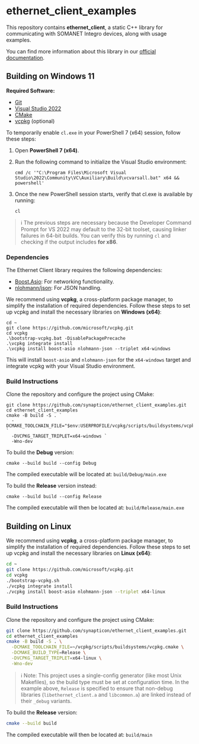# ethernet_client_examples

This repository contains **ethernet_client**, a static C++ library for communicating with SOMANET Integro devices, along with usage examples.

You can find more information about this library in our [official documentation](https://synapticon.github.io/motion_master/md_libs_ethernet_client_README.html).

## Building on Windows 11

**Required Software:**

- [Git](https://git-scm.com/)
- [Visual Studio 2022](https://visualstudio.microsoft.com/vs/)
- [CMake](https://cmake.org/)
- [vcpkg](https://vcpkg.io/en/) (optional)

To temporarily enable `cl.exe` in your PowerShell 7 (x64) session, follow these steps:

1. Open **PowerShell 7 (x64)**.
2. Run the following command to initialize the Visual Studio environment:

   ```pwsh
   cmd /c '"C:\Program Files\Microsoft Visual Studio\2022\Community\VC\Auxiliary\Build\vcvarsall.bat" x64 && powershell'
   ```

3. Once the new PowerShell session starts, verify that cl.exe is available by running:

   ```pwsh
   cl
   ```

> ℹ️ The previous steps are necessary because the Developer Command Prompt for VS 2022 may default to the 32-bit toolset, causing linker failures in 64-bit builds. You can verify this by running `cl` and checking if the output includes **for x86**.

### Dependencies

The Ethernet Client library requires the following dependencies:

- [Boost.Asio](https://www.boost.org/doc/libs/1_83_0/doc/html/boost_asio.html): For networking functionality.
- [nlohmann/json](https://github.com/nlohmann/json): For JSON handling.

We recommend using **vcpkg**, a cross-platform package manager, to simplify the installation of required dependencies. Follow these steps to set up vcpkg and install the necessary libraries on **Windows (x64)**:

```pwsh
cd ~
git clone https://github.com/microsoft/vcpkg.git
cd vcpkg
.\bootstrap-vcpkg.bat -DisablePackagePrecache
.\vcpkg integrate install
.\vcpkg install boost-asio nlohmann-json --triplet x64-windows
```

This will install `boost-asio` and `nlohmann-json` for the `x64-windows` target and integrate vcpkg with your Visual Studio environment.

### Build Instructions

Clone the repository and configure the project using CMake:

```pwsh
git clone https://github.com/synapticon/ethernet_client_examples.git
cd ethernet_client_examples
cmake -B build -S . `
  -DCMAKE_TOOLCHAIN_FILE="$env:USERPROFILE/vcpkg/scripts/buildsystems/vcpkg.cmake" `
  -DVCPKG_TARGET_TRIPLET=x64-windows `
  -Wno-dev
```

To build the **Debug** version:

```pwsh
cmake --build build --config Debug
```

The compiled executable will be located at: `build/Debug/main.exe`

To build the **Release** version instead:

```pwsh
cmake --build build --config Release
```

The compiled executable will then be located at: `build/Release/main.exe`

## Building on Linux

We recommend using **vcpkg**, a cross-platform package manager, to simplify the installation of required dependencies. Follow these steps to set up vcpkg and install the necessary libraries on **Linux (x64)**:

```bash
cd ~
git clone https://github.com/microsoft/vcpkg.git
cd vcpkg
./bootstrap-vcpkg.sh
./vcpkg integrate install
./vcpkg install boost-asio nlohmann-json --triplet x64-linux
```

### Build Instructions

Clone the repository and configure the project using CMake:

```bash
git clone https://github.com/synapticon/ethernet_client_examples.git
cd ethernet_client_examples
cmake -B build -S . \
  -DCMAKE_TOOLCHAIN_FILE=~/vcpkg/scripts/buildsystems/vcpkg.cmake \
  -DCMAKE_BUILD_TYPE=Release \
  -DVCPKG_TARGET_TRIPLET=x64-linux \
  -Wno-dev
```

> ℹ️ Note: This project uses a single-config generator (like most Unix Makefiles), so the build type must be set at configuration time. In the example above, `Release` is specified to ensure that non-debug libraries (`libethernet_client.a` and `libcommon.a`) are linked instead of their `_debug` variants.

To build the **Release** version:

```bash
cmake --build build
```

The compiled executable will then be located at: `build/main`
